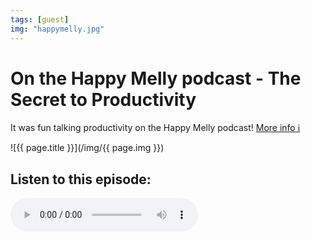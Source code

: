 ```yaml
---
tags: [guest]
img: "happymelly.jpg"
---
```


# On the Happy Melly podcast - The Secret to Productivity

It was fun talking productivity on the Happy Melly podcast!
 [More info ℹ️](https://management30.com/podcast/the-secret-to-productivity/)

<!--More-->

![{{ page.title }}](/img/{{ page.img }})

## Listen to this episode:

<audio controls>
<source src="https://hwcdn.libsyn.com/p/e/9/0/e901aa0c06903593/040_HappyMelly_Michael_Slivinski.mp3?c_id=15496838&forcedn=attachment&cs_id=15496838&expiration=1623245051&hwt=9155634a9090e9905cee0ca91f6f4e59" type="audio/mpeg">
</audio>


[n]: https://michael.gratis/nozbe
[np]: https://michael.gratis/nozbepersonal